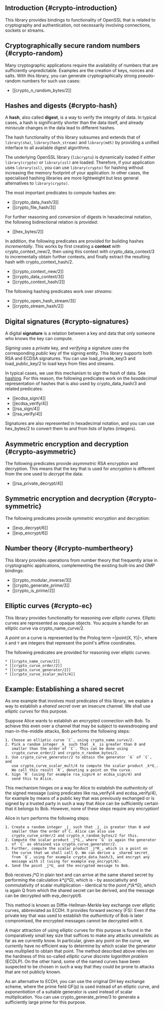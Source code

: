 ## Introduction {#crypto-introduction}

This library provides bindings  to  functionality   of  OpenSSL  that is
related to cryptography and authentication,   not  necessarily involving
connections, sockets or streams.

## Cryptographically secure random numbers {#crypto-random}

Many cryptographic applications require the availability of numbers that
are  sufficiently unpredictable.   Examples  are the  creation of  keys,
nonces and salts.  With this library, you can generate cryptographically
strong pseudo-random numbers for such use cases:

  * [[crypto_n_random_bytes/2]]

## Hashes and digests {#crypto-hash}

A **hash**, also called **digest**, is  a way to verify the integrity of
data.  In typical  cases, a hash is significantly shorter  than the data
itself,  and already  miniscule changes  in the  data lead  to different
hashes.

The  hash functionality  of this  library subsumes  and extends  that of
`library(sha)`, `library(hash_stream)` and `library(md5)` by providing a
unified interface to all available digest algorithms.

The underlying  OpenSSL library  (`libcrypto`) is dynamically  loaded if
_either_ `library(crypto)`  or `library(ssl)` are loaded.  Therefore, if
your application uses `library(ssl)`,  you can use `library(crypto)` for
hashing without increasing the memory  footprint of your application. In
other cases, the specialised hashing  libraries are more lightweight but
less general alternatives to `library(crypto)`.

The most important predicates to compute hashes are:

  * [[crypto_data_hash/3]]
  * [[crypto_file_hash/3]]

For further reasoning and conversion of digests in hexadecimal notation,
the following bidirectional relation is provided:

  * [[hex_bytes/2]]

In addition, the  following predicates are provided  for building hashes
_incrementally_.  This  works  by  first  creating  a  **context**  with
crypto_context_new/2, then using this context with crypto_data_context/3
to  incrementally  obtain  further  contexts, and  finally  extract  the
resulting hash with crypto_context_hash/2.

  * [[crypto_context_new/2]]
  * [[crypto_data_context/3]]
  * [[crypto_context_hash/2]]

The following hashing predicates work over _streams_:

  * [[crypto_open_hash_stream/3]]
  * [[crypto_stream_hash/2]]

## Digital signatures {#crypto-signatures}

A digital **signature**  is a relation between a key  and data that only
someone who knows the key can compute.

_Signing_ uses  a _private_  key, and _verifying_  a signature  uses the
corresponding _public_ key of the  signing entity. This library supports
both  RSA  and ECDSA  signatures.  You  can use  load_private_key/3  and
load_public_key/2 to load keys from files and streams.

In typical cases, we use this mechanism  to sign the _hash_ of data. See
[hashing](<#crypto-hash>).  For this  reason,  the following  predicates
work on the _hexadecimal_ representation of  hashes that is also used by
crypto_data_hash/3 and related predicates:

  * [[ecdsa_sign/4]]
  * [[ecdsa_verify/4]]
  * [[rsa_sign/4]]
  * [[rsa_verify/4]]

Signatures are also  represented in hexadecimal notation,  and you can
use hex_bytes/2 to convert them to and from lists of bytes (integers).

## Asymmetric encryption and decryption {#crypto-asymmetric}

The  following  predicates  provide   _asymmetric_  RSA  encryption  and
decryption.  This  means that the key  that is used for  _encryption_ is
different from the one used to _decrypt_ the data:

  * [[rsa_private_decrypt/4]]

## Symmetric encryption and decryption {#crypto-symmetric}

The following predicates provide _symmetric_ encryption and decryption:

  * [[evp_decrypt/6]]
  * [[evp_encrypt/6]]

## Number theory {#crypto-numbertheory}

This  library provides  operations  from number  theory that  frequently
arise   in  cryptographic   applications,  complementing   the  existing
built-ins and GMP bindings:

   * [[crypto_modular_inverse/3]]
   * [[crypto_generate_prime/3]]
   * [[crypto_is_prime/2]]

## Elliptic curves {#crypto-ec}

This  library  provides  functionality   for  reasoning  over  _elliptic
curves_. Elliptic curves are represented as opaque objects.  You acquire
a handle for an elliptic curve via crypto_name_curve/2.

A _point_ on a curve is  represented by the Prolog term =|point(X, Y)|=,
where  `X`  and `Y`  are  integers  that  represent the  point's  affine
coordinates.

The  following  predicates  are  provided for  reasoning  over  elliptic
curves:

    * [[crypto_name_curve/2]]
    * [[crypto_curve_order/2]]
    * [[crypto_curve_generator/2]]
    * [[crypto_curve_scalar_mult/4]]

## Example: Establishing a shared secret

As one example that involves most predicates of this library, we explain
a way to establish a _shared  secret_ over an insecure channel. We shall
use _elliptic curves_ for this purpose.

Suppose Alice  wants to establish  an encrypted connection with  Bob. To
achieve this  even over a channel  that may be subject  to eavesdrooping
and man-in-the-middle attacks, Bob performs the following steps:

    1. Choose an elliptic curve `C`, using crypto_name_curve/2.
    2. Pick a random integer _k_ such that _k_ is greater than 0 and
       smaller than the order of `C`. This can be done using
       crypto_curve_order/2 and crypto_n_random_bytes/2.
    3. Use crypto_curve_generator/2 to obtain the generator `G` of `C`, and
       use crypto_curve_scalar_mult/4 to compute the scalar product _k*G_.
       We call this result `R`, denoting a point on the curve.
    4. Sign `R` (using for example rsa_sign/4 or ecdsa_sign/4) and
       send this to Alice.

This mechanism hinges on a way for Alice to establish the _authenticity_
of  the   signed  message   (using  predicates  like   rsa_verify/4  and
ecdsa_verify/4),  for  example  by  means  of  a  public  key  that  was
previously exchanged or is signed by a  trusted party in such a way that
Alice can be sufficiently certain that it belongs to Bob.  However, none
of these steps require any encryption!

Alice in turn performs the following steps:

    1. Create a random integer _j_ such that _j_ is greater than 0 and
       smaller than the order of C. Alice can also use
       crypto_curve_order/2 and crypto_n_random_bytes/2 for this.
    2. Compute the scalar product _j*G_, where `G` is again the generator
       of `C` as obtained via crypto_curve_generator/2.
    3. Further, compute the scalar product _j*R_, which is a point on
       the curve that we shall call Q. We can derive a _shared secret_
       from `Q`, using for example crypto_data_hash/3, and encrypt any
       message with it (using for example evp_encrypt/6).
    4. Send the point _j*G_ and the encrypted message to Bob.

Bob  receives _j*G_  in plain  text and  can arrive  at the  same shared
secret  by  performing   the  calculation  _k*(j*G)_,  which   is  -  by
associativity and commutativity of  scalar multiplication - identical to
the point _j*(k*G)_,  which is again Q from which  the shared secret can
be derived, and the message can be decrypted with evp_decrypt/6.

This method is known as Diffie-Hellman-Merkle key exchange over elliptic
curves, abbreviated as  ECDH. It provides forward secrecy  (FS): Even if
the private key that was used  to establish the _authenticity_ of Bob is
later compromised, the encrypted messages cannot be decrypted with it.

A major attraction of using elliptic curves for this purpose is found in
the  comparatively small  key size  that  suffices to  make any  attacks
unrealistic as far as we currently know.  In particular, given any point
on the curve,  we currently have no efficient way  to determine by which
scalar the  generator was multiplied  to obtain that point.   The method
described above relies on the hardness of this so-called _elliptic curve
discrete logarithm  problem_ (ECDLP).   On the other  hand, some  of the
named curves have  been suspected to be  chosen in such a  way that they
could be prone to attacks that are not publicly known.

As an  alternative to  ECDH, you  can use the  original DH  key exchange
scheme,  where the  prime field  GF(p) is  used instead  of an  elliptic
curve, and _exponentiation_  of a suitable generator is  used instead of
scalar multiplication.  You can  use crypto_generate_prime/3 to generate
a sufficiently large prime for this purpose.
